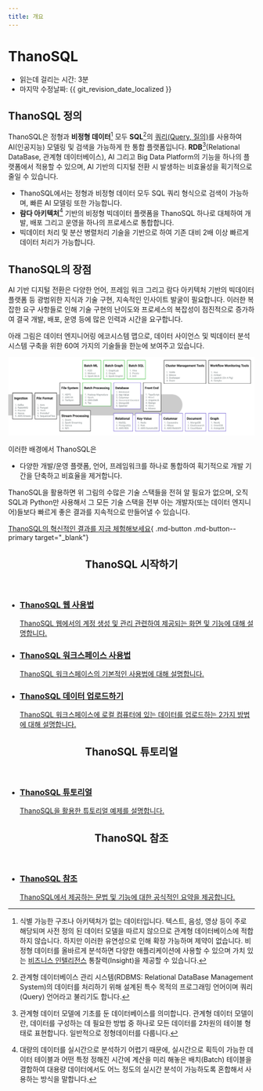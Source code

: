 ```yaml
---
title: 개요
---
```


# __ThanoSQL__

- 읽는데 걸리는 시간: 3분
- 마지막 수정날짜: {{ git_revision_date_localized }}

## __ThanoSQL 정의__

ThanoSQL은 정형과 __비정형 데이터__[^1] 모두 __SQL__[^2]의 [쿼리(Query, 질의)](https://ko.wikipedia.org/wiki/%EC%BF%BC%EB%A6%AC)를 사용하여 AI(인공지능) 모델링 및 검색을 가능하게 한 통합 플랫폼입니다. __RDB__[^3](Relational DataBase, 관계형 데이터베이스), AI 그리고 Big Data Platform의 기능을 하나의 플랫폼에서 적용할 수 있으며, AI 기반의 디지털 전환 시 발생하는 비효율성을 획기적으로 줄일 수 있습니다.

- ThanoSQL에서는 정형과 비정형 데이터 모두 SQL 쿼리 형식으로 검색이 가능하며, 빠른 AI 모델링 또한 가능합니다.   
- __람다 아키텍처__[^4] 기반의 비정형 빅데이터 플랫폼을 ThanoSQL 하나로 대체하여 개발, 배포 그리고 운영을 하나의 프로세스로 통합합니다.  
- 빅데이터 처리 및 분산 병렬처리 기술을 기반으로 하여 기존 대비 2배 이상 빠르게 데이터 처리가 가능합니다.

## __ThanoSQL의 장점__

AI 기반 디지털 전환은 다양한 언어, 프레임 워크 그리고 람다 아키텍처 기반의 빅데이터 플랫폼 등 광범위한 지식과 기술 구현, 지속적인 인사이트 발굴이 필요합니다. 이러한 복잡한 요구 사항들로 인해 기술 구현의 난이도와 프로세스의 복잡성이 점진적으로 증가하여 결국 개발, 배포, 운영 등에 많은 인력과 시간을 요구합니다.

아래 그림은 데이터 엔지니어링 에코시스템 맵으로, 데이터 사이언스 및 빅데이터 분석 시스템 구축을 위한 60여 가지의 기술들을 한눈에 보여주고 있습니다. 

[![IMAGE](/img/index/img1.png)](/img/index/img1.png)

이러한 배경에서 ThanoSQL은

- 다양한 개발/운영 플랫폼, 언어, 프레임워크를 하나로 통합하여 획기적으로 개발 기간을 단축하고 비효율을 제거합니다. 

ThanoSQL을 활용하면 위 그림의 수많은 기술 스택들을 전혀 알 필요가 없으며, 오직 SQL과 Python만 사용해서 그 모든 기술 스택을 전부 아는 개발자(또는 데이터 엔지니어)들보다 빠르게 좋은 결과를 지속적으로 만들어낼 수 있습니다. 

[ThanoSQL의 혁신적인 결과를 지금 체험해보세요](https://www.thanosql.ai/){ .md-button .md-button--primary target="_blank"}

<div class="card">
    <header>
        <h2 id="card-h2"> ThanoSQL 시작하기</h2>
    </header>
    <ul class="fullclick">
        <li>
            <a href="/ko/getting_started/how_to_use_ThanoSQL/">
                <h3>
                    ThanoSQL 웹 사용법
                </h3>
                <p>
                    ThanoSQL 웹에서의 계정 생성 및 관리 관련하여 제공되는 화면 및 기능에 대해 설명합니다. 
                </p>
            </a>
        </li>
        <li>
            <a href="/ko/getting_started/hello_ThanoSQL/">
                <h3>
                    ThanoSQL 워크스페이스 사용법
                </h3>
                <p>
                    ThanoSQL 워크스페이스의 기본적인 사용법에 대해 설명합니다.  
                </p>
            </a>
        </li>
        <li>
            <a href="/ko/getting_started/data_upload/">
                <h3>
                    ThanoSQL 데이터 업로드하기
                </h3>
                <p>
                    ThanoSQL 워크스페이스에 로컬 컴퓨터에 있는 데이터를 업로드하는 2가지 방법에 대해 설명합니다.
                </p>
            </a>
        </li>
    </ul>
</div>


<div class="card">
    <header>
        <h2 id="card-h2"> ThanoSQL 튜토리얼</h2>
    </header>
    <ul class="fullclick">
        <li>
            <a href="/ko/tutorials/algorithm_list/">
                <h3>
                    ThanoSQL 튜토리얼
                </h3>
                <p>
                    ThanoSQL을 활용한 튜토리얼 예제를 설명합니다. 
                </p>
            </a>
        </li>
    </ul>
</div>

<div class="card">
    <header>
        <h2 id="card-h2"> ThanoSQL 참조</h2>
    </header>
    <ul class="fullclick">
        <li>
            <a href="/ko/how-to_guides/reference/">
                <h3>
                    ThanoSQL 참조
                </h3>
                <p>
                    ThanoSQL에서 제공하는 문법 및 기능에 대한 공식적인 요약을 제공합니다. 
                </p>
            </a>
        </li>
    </ul>
</div>

[^1]: 식별 가능한 구조나 아키텍처가 없는 데이터입니다. 텍스트, 음성, 영상 등이 주로 해당되며 사전 정의 된 데이터 모델을 따르지 않으므로 관계형 데이터베이스에 적합하지 않습니다. 하지만 이러한 유연성으로 인해 확장 가능하며 제약이 없습니다. 비정형 데이터를 올바르게 분석하면 다양한 애플리케이션에 사용할 수 있으며 가치 있는 [비즈니스 인텔리전스](https://ko.wikipedia.org/wiki/%EB%B9%84%EC%A6%88%EB%8B%88%EC%8A%A4_%EC%9D%B8%ED%85%94%EB%A6%AC%EC%A0%84%EC%8A%A4) 통찰력(Insight)을 제공할 수 있습니다.

[^2]: 관계형 데이터베이스 관리 시스템(RDBMS: Relational DataBase Management System)의 데이터를 처리하기 위해 설계된 특수 목적의 프로그래밍 언어이며 쿼리(Query) 언어라고 불리기도 합니다.

[^3]: 관계형 데이터 모델에 기초를 둔 데이터베이스를 의미합니다. 관계형 데이터 모델이란, 데이터를 구성하는 데 필요한 방법 중 하나로 모든 데이터를 2차원의 테이블 형태로 표현합니다. 일반적으로 정형데이터를 다룹니다.

[^4]: 대량의 데이터를 실시간으로 분석하기 어렵기 때문에, 실시간으로 획득이 가능한 데이터 테이블과 어떤 특정 정해진 시간에 계산을 미리 해놓은 배치(Batch) 테이블을 결합하여 대용량 데이터에서도 어느 정도의 실시간 분석이 가능하도록 혼합해서 사용하는 방식을 말합니다.
